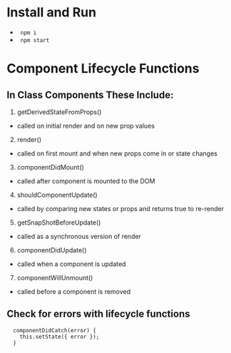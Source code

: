 # Install and Run
- <code> npm i </code> <br> 
- <code> npm start </code>

# Component Lifecycle Functions 

## In Class Components These Include: 
1) getDerivedStateFromProps() <br> 
- called on initial render and on new prop values <br> 
2) render()<br> 
- called on first mount and when new props come in or state changes <br> 
3) componentDidMount() <br> 
- called after component is mounted to the DOM <br> 
4) shouldComponentUpdate() <br> 
- called by comparing new states or props and returns true to re-render <br> 
5) getSnapShotBeforeUpdate() <br> 
- called as a synchronous version of render <br> 
6) componentDidUpdate() <br> 
- called when a component is updated <br> 
7) componentWillUnmount() <br> 
- called before a component is removed <br> 

## Check for errors with lifecycle functions
```
  componentDidCatch(error) {
    this.setState({ error });
  }
```
